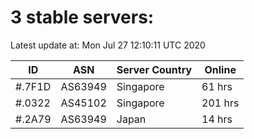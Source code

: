 # 3 stable servers:

Latest update at: Mon Jul 27 12:10:11 UTC 2020

| ID | ASN | Server Country | Online |
| -- | --- | -------------- | ------ |
| #.7F1D | AS63949 | Singapore | 61 hrs |
| #.0322 | AS45102 | Singapore | 201 hrs |
| #.2A79 | AS63949 | Japan | 14 hrs |


